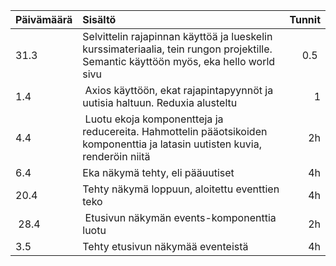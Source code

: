 | Päivämäärä | Sisältö | Tunnit | 
|------------|:---------|--------:|
| 31.3 | Selvittelin rajapinnan käyttöä ja lueskelin kurssimateriaalia, tein rungon projektille. Semantic käyttöön myös, eka hello world sivu | 0.5 |
| 1.4 | Axios käyttöön, ekat rajapintapyynnöt ja uutisia haltuun. Reduxia alusteltu | 1 |
| 4.4 | Luotu ekoja komponentteja ja reducereita. Hahmottelin pääotsikoiden komponenttia ja latasin uutisten kuvia, renderöin niitä | 2h|
| 6.4 | Eka näkymä tehty, eli pääuutiset| 4h|
| 20.4| Tehty näkymä loppuun, aloitettu eventtien teko | 4h|
| 28.4| Etusivun näkymän events-komponenttia luotu | 2h
| 3.5 | Tehty etusivun näkymää eventeistä | 4h
